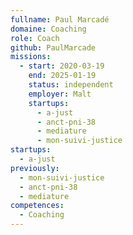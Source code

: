 ```yaml
---
fullname: Paul Marcadé
domaine: Coaching
role: Coach
github: PaulMarcade
missions:
  - start: 2020-03-19
    end: 2025-01-19
    status: independent
    employer: Malt
    startups:
      - a-just
      - anct-pni-38
      - mediature
      - mon-suivi-justice
startups:
  - a-just
previously:
  - mon-suivi-justice
  - anct-pni-38
  - mediature
competences:
  - Coaching
---
```

